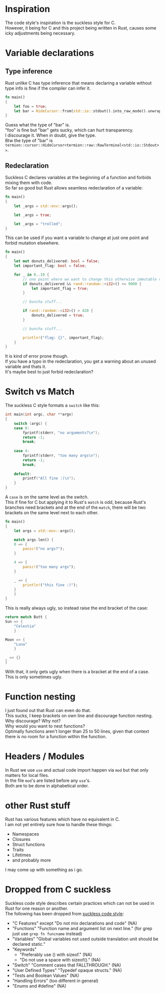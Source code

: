 # Inspiration

The code style's inspiration is the suckless style for C.  
However, it being for C and this project being written in Rust, causes some icky
adjustments being necessary.  

# Variable declarations

## Type inference

Rust unlike C has type inference that means declaring a variable without type
info is fine if the compiler can infer it.  

```Rust
fn main()
{
    let foo = true;
    let bar = HideCursor::from(std::io::stdout().into_raw_mode().unwrap());
}
```

Guess what the type of "bar" is.  
"foo" is fine but "bar" gets sucky, which can hurt transparency.  
I discourage it. When in doubt, give the type.  
Btw the type of "bar" is
`termion::cursor::HideCursor<termion::raw::RawTerminal<std::io::Stdout>>`.

## Redeclaration

Suckless C declares variables at the beginning of a function and forbids mixing
them with code.  
So far so good but Rust allows seamless redeclaration of a variable:

```Rust
fn main()
{
	let _args = std::env::args();

	let _args = true;

	let _args = "trolled";
}
```

This can be used if you want a variable to change at just one point and forbid
mutation elsewhere.  

```Rust
fn main()
{
	let mut donuts_delivered: bool = false;
	let important_flag: bool = false;

	for _ in 0..10 {
		// one point where we want to change this otherwise immutable variable
		if donuts_delivered && rand::random::<i32>() <= 9000 {
			let important_flag = true;
		}

		// buncha stuff...

		if rand::random::<i32>() > 420 {
			donuts_delivered = true;
		}

		// buncha stuff...

		println!("flag: {}", important_flag);
	}
}
```

It is kind of error prone though.  
If you have a typo in the redeclaration, you get a warning about an unused
variable and thats it.  
It's maybe best to just forbid redeclaration?

# Switch vs Match

The suckless C style formats a `switch` like this:

```C
int main(int argc, char **argv)
{
	switch (argc) {
	case 0:
		fprintf(stderr, "no arguments?\n");
		return -1;
		break;
	
	case 4:
		fprintf(stderr, "too many args\n");
		return -1;
		break;
		
	default:
		printf("All fine :)\n");
	}
}
```

A `case` is on the same level as the switch.  
This if fine for C but applying it to Rust's `match` is odd, because Rust's
branches need brackets and at the end of the `match`, there will be two
brackets on the same level next to each other.  

```Rust
fn main()
{
	let args = std::env::args();

	match args.len() {
	0 => {
		panic!("no args?");
	}

	4 => {
		panic!("too many args");
	}

	_ => {
		println!("this fine :)");
	}
	}
}
```

This is really always ugly, so instead raise the end bracket of the case:  

```Rust
return match Butt {
Sun => {
	"Celestia"
	}

Moon => {
	"Luna"
	}

_ => {}
}
```

With that, it only gets ugly when there is a bracket at the end of a case.  
This is only sometimes ugly.  

# Function nesting

I just found out that Rust can even do that.  
This sucks, I keep brackets on own line and discourage function nesting.  
Why discourage? Why not?  
Why would you want to nest functions?  
Optimally functions aren't longer than 25 to 50 lines, given that context there
is no room for a function within the function.  

# Headers / Modules

In Rust we use `use` and actual code import happen via `mod` but that only
matters for local files.  
In the file `mod`'s are listed before any `use`'s.  
Both are to be done in alphabetical order.

# other Rust stuff

Rust has various features which have no equivalent in C.  
I am not yet entirely sure how to handle these things:  

- Namespaces
- Closures
- Struct functions
- Traits
- Lifetimes
- and probably more

I may come up with something as i go.  

# Dropped from C suckless

Suckless code style describes certain practices which can not be used in Rust
for one reason or another.  
The following has been dropped from
[suckless code style](http://suckless.org/coding_style/):  

- "C Features" except "Do not mix declarations and code" (NA)
- "Functions" "Function name and argument list on next line."
  (for grep just use `grep fn funcname` instead)
- "Variables"
  "Global variables not used outside translation unit should be declared static."
- "Keywords"
	- "Preferably use () with sizeof." (NA)
	- "Do not use a space with sizeof()." (NA)
- "Switch" "Comment cases that FALLTHROUGH." (NA)
- "User Defined Types" "Typedef opaque structs." (NA)
- "Tests and Boolean Values" (NA)
- "Handling Errors" (too different in general)
- "Enums and #define" (NA)
